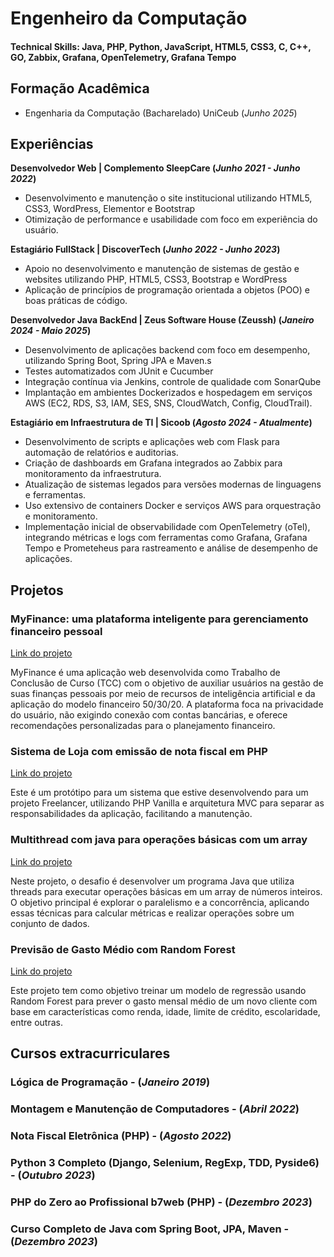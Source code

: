 # Engenheiro da Computação

#### Technical Skills: Java, PHP, Python, JavaScript, HTML5, CSS3, C, C++, GO, Zabbix, Grafana, OpenTelemetry, Grafana Tempo

## Formação Acadêmica
- Engenharia da Computação (Bacharelado) UniCeub (_Junho 2025_)
  
## Experiências
**Desenvolvedor Web | Complemento SleepCare (_Junho 2021 - Junho 2022_)**
- Desenvolvimento e manutenção o site institucional utilizando HTML5, CSS3, WordPress, Elementor e Bootstrap
- Otimização de performance e usabilidade com foco em experiência do usuário.

**Estagiário FullStack | DiscoverTech (_Junho 2022 - Junho 2023_)**
- Apoio no desenvolvimento e manutenção de sistemas de gestão e websites utilizando PHP, HTML5, CSS3, Bootstrap e WordPress
- Aplicação de princípios de programação orientada a objetos (POO) e boas práticas de código.
  
**Desenvolvedor Java BackEnd | Zeus Software House (Zeussh) (_Janeiro 2024 - Maio 2025_)**
- Desenvolvimento de aplicações backend com foco em desempenho, utilizando Spring Boot, Spring JPA e Maven.s
- Testes automatizados com JUnit e Cucumber
- Integração contínua via Jenkins, controle de qualidade com SonarQube
- Implantação em ambientes Dockerizados e hospedagem em serviços AWS (EC2, RDS, S3, IAM, SES, SNS, CloudWatch, Config, CloudTrail).

**Estagiário em Infraestrutura de TI | Sicoob (_Agosto 2024 - Atualmente_)**
- Desenvolvimento de scripts e aplicações web com Flask para automação de relatórios e auditorias.
- Criação de dashboards em Grafana integrados ao Zabbix para monitoramento da infraestrutura.
- Atualização de sistemas legados para versões modernas de linguagens e ferramentas.
- Uso extensivo de containers Docker e serviços AWS para orquestração e monitoramento. 
- Implementação inicial de observabilidade com OpenTelemetry (oTel), integrando métricas e logs com ferramentas como Grafana, Grafana Tempo e Prometeheus para rastreamento e análise de desempenho de aplicações.


## Projetos

### MyFinance: uma plataforma inteligente para gerenciamento financeiro pessoal
[Link do projeto](https://github.com/pedro-rods/myFinance)

MyFinance é uma aplicação web desenvolvida como Trabalho de Conclusão de Curso (TCC) com o objetivo de auxiliar usuários na gestão de suas finanças pessoais por meio de recursos de inteligência artificial e da aplicação do modelo financeiro 50/30/20. A plataforma foca na privacidade do usuário, não exigindo conexão com contas bancárias, e oferece recomendações personalizadas para o planejamento financeiro.


### Sistema de Loja com emissão de nota fiscal em PHP
[Link do projeto](https://github.com/pedro-rods/Prototipo-nfephp)

Este é um protótipo para um sistema que estive desenvolvendo para um projeto Freelancer, utilizando PHP Vanilla e arquitetura MVC para separar as responsabilidades da aplicação, facilitando a manutenção. 


### Multithread com java para operações básicas com um array
[Link do projeto](https://github.com/pedro-rods/Trabalho-java)

Neste projeto, o desafio é desenvolver um programa Java que utiliza threads para executar operações básicas em um array de números inteiros. O objetivo principal é explorar o paralelismo e a concorrência, aplicando essas técnicas para calcular métricas e realizar operações sobre um conjunto de dados.

### Previsão de Gasto Médio com Random Forest
[Link do projeto](https://github.com/pedro-rods/Projeto-dados-python)

Este projeto tem como objetivo treinar um modelo de regressão usando Random Forest para prever o gasto mensal médio de um novo cliente com base em características como renda, idade, limite de crédito, escolaridade, entre outras.

## Cursos extracurriculares

### Lógica de Programação - (_Janeiro 2019_)
### Montagem e Manutenção de Computadores - (_Abril 2022_)
### Nota Fiscal Eletrônica (PHP) - (_Agosto 2022_)
### Python 3 Completo (Django, Selenium, RegExp, TDD, Pyside6) - (_Outubro 2023_)
### PHP do Zero ao Profissional b7web (PHP) - (_Dezembro 2023_)
###  Curso Completo de Java com Spring Boot, JPA, Maven - (_Dezembro 2023_)


